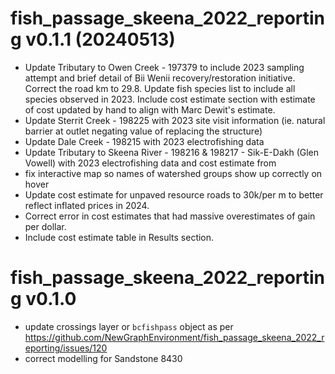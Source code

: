 # fish_passage_skeena_2022_reporting v0.1.1 (20240513)

- Update Tributary to Owen Creek - 197379 to include 2023 sampling attempt and brief detail of Bii Wenii recovery/restoration initiative.  Correct the road km to 29.8. Update fish species list to include all species observed in 2023. Include cost estimate section with estimate of cost updated by hand to align with Marc Dewit's estimate.
- Update Sterrit Creek - 198225 with 2023 site visit information (ie. natural barrier at outlet negating value of replacing the structure)
- Update Dale Creek - 198215 with 2023 electrofishing data
- Update Tributary to Skeena River - 198216 & 198217 -  Sik-E-Dakh (Glen Vowell) with 2023 electrofishing data and cost estimate
from 
- fix interactive map so names of watershed groups show up correctly on hover
- Update cost estimate for unpaved resource roads to 30k/per m to better reflect inflated prices in 2024.
- Correct error in cost estimates that had massive overestimates of gain per dollar.
- Include cost estimate table in Results section.


# fish_passage_skeena_2022_reporting v0.1.0

- update crossings layer or `bcfishpass` object as per https://github.com/NewGraphEnvironment/fish_passage_skeena_2022_reporting/issues/120
- correct modelling for Sandstone 8430
